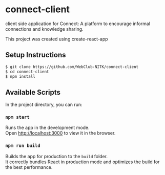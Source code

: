 # connect-client
client side application for Connect: A platform to encourage informal connections and knowledge sharing.

This project was created using create-react-app

## Setup Instructions
```bash
$ git clone https://github.com/WebClub-NITK/connect-client
$ cd connect-client
$ npm install
```

## Available Scripts
In the project directory, you can run:

### `npm start`

Runs the app in the development mode.\
Open [http://localhost:3000](http://localhost:3000) to view it in the browser.

### `npm run build`

Builds the app for production to the `build` folder.\
It correctly bundles React in production mode and optimizes the build for the best performance.

